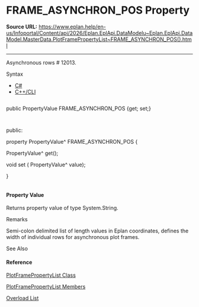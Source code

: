 # FRAME_ASYNCHRON_POS Property

**Source URL:** https://www.eplan.help/en-us/Infoportal/Content/api/2026/Eplan.EplApi.DataModelu~Eplan.EplApi.DataModel.MasterData.PlotFramePropertyList~FRAME_ASYNCHRON_POS().html

---

Asynchronous rows # 12013.

Syntax

- [C#](#i-syntax-CS)
- [C++/CLI](#i-syntax-CPP2005)

```
```
public PropertyValue FRAME_ASYNCHRON_POS {get; set;}
```
```

```
```
public:
property PropertyValue^ FRAME_ASYNCHRON_POS {
   PropertyValue^ get();
   void set (    PropertyValue^ value);
}
```
```

#### Property Value

Returns property value of type System.String.

Remarks

Semi-colon delimited list of length values in Eplan coordinates, defines the width of individual rows for asynchronous plot frames.



See Also

#### Reference

[PlotFramePropertyList Class](Eplan.EplApi.DataModelu~Eplan.EplApi.DataModel.MasterData.PlotFramePropertyList.html)
  
[PlotFramePropertyList Members](Eplan.EplApi.DataModelu~Eplan.EplApi.DataModel.MasterData.PlotFramePropertyList_members.html)
  
[Overload List](Eplan.EplApi.DataModelu~Eplan.EplApi.DataModel.MasterData.PlotFramePropertyList~FRAME_ASYNCHRON_POS.html)